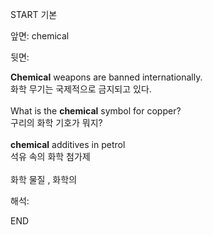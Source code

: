 START
기본

앞면:
chemical


뒷면:
<div><strong>Chemical</strong> weapons are banned internationally. </div><div>화학 무기는 국제적으로 금지되고 있다.</div><div><br></div><div>What is the <strong>chemical</strong> symbol for copper? </div><div><div>구리의 화학 기호가 뭐지?</div></div><div><br></div><div><div><strong>chemical</strong> additives in petrol </div><div><div>석유 속의 화학 첨가제</div></div></div><div><br></div><div>화학 물질 , 화학의</div>


해석:
<!--ID: 1746614453599-->
END